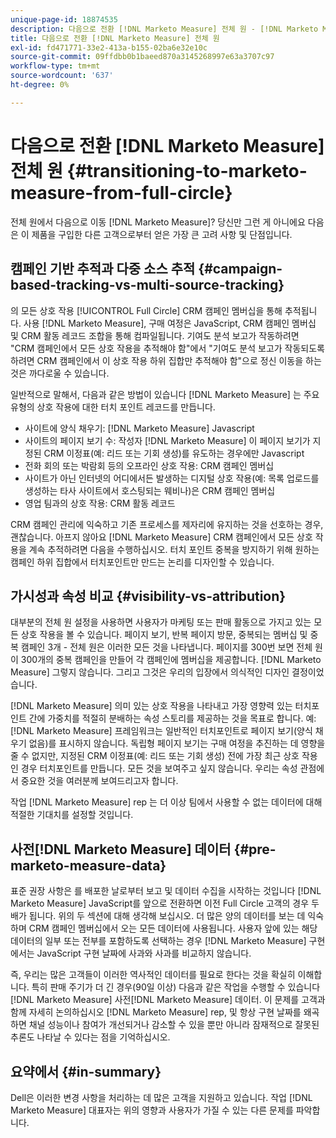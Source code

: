 ```yaml
---
unique-page-id: 18874535
description: 다음으로 전환 [!DNL Marketo Measure] 전체 원 - [!DNL Marketo Measure] - 제품 설명서
title: 다음으로 전환 [!DNL Marketo Measure] 전체 원
exl-id: fd471771-33e2-413a-b155-02ba6e32e10c
source-git-commit: 09ffdbb0b1baeed870a3145268997e63a3707c97
workflow-type: tm+mt
source-wordcount: '637'
ht-degree: 0%

---
```


# 다음으로 전환 [!DNL Marketo Measure] 전체 원 {#transitioning-to-marketo-measure-from-full-circle}

전체 원에서 다음으로 이동 [!DNL Marketo Measure]? 당신만 그런 게 아니에요 다음은 이 제품을 구입한 다른 고객으로부터 얻은 가장 큰 고려 사항 및 단점입니다.

## 캠페인 기반 추적과 다중 소스 추적 {#campaign-based-tracking-vs-multi-source-tracking}

의 모든 상호 작용 [!UICONTROL Full Circle] CRM 캠페인 멤버십을 통해 추적됩니다. 사용 [!DNL Marketo Measure], 구매 여정은 JavaScript, CRM 캠페인 멤버십 및 CRM 활동 레코드 조합을 통해 컴파일됩니다. 기여도 분석 보고가 작동하려면 &quot;CRM 캠페인에서 모든 상호 작용을 추적해야 함&quot;에서 &quot;기여도 분석 보고가 작동되도록 하려면 CRM 캠페인에서 이 상호 작용 하위 집합만 추적해야 함&quot;으로 정신 이동을 하는 것은 까다로울 수 있습니다.

일반적으로 말해서, 다음과 같은 방법이 있습니다 [!DNL Marketo Measure] 는 주요 유형의 상호 작용에 대한 터치 포인트 레코드를 만듭니다.

* 사이트에 양식 채우기: [!DNL Marketo Measure] Javascript
* 사이트의 페이지 보기 수: 작성자 [!DNL Marketo Measure] 이 페이지 보기가 지정된 CRM 이정표(예: 리드 또는 기회 생성)를 유도하는 경우에만 Javascript
* 전화 회의 또는 박람회 등의 오프라인 상호 작용: CRM 캠페인 멤버십
* 사이트가 아닌 인터넷의 어디에서든 발생하는 디지털 상호 작용(예: 목록 업로드를 생성하는 타사 사이트에서 호스팅되는 웨비나)은 CRM 캠페인 멤버십
* 영업 팀과의 상호 작용: CRM 활동 레코드

CRM 캠페인 관리에 익숙하고 기존 프로세스를 제자리에 유지하는 것을 선호하는 경우, 괜찮습니다. 아프지 않아요 [!DNL Marketo Measure] CRM 캠페인에서 모든 상호 작용을 계속 추적하려면 다음을 수행하십시오. 터치 포인트 중복을 방지하기 위해 원하는 캠페인 하위 집합에서 터치포인트만 만드는 논리를 디자인할 수 있습니다.

## 가시성과 속성 비교 {#visibility-vs-attribution}

대부분의 전체 원 설정을 사용하면 사용자가 마케팅 또는 판매 활동으로 가지고 있는 모든 상호 작용을 볼 수 있습니다. 페이지 보기, 반복 페이지 방문, 중복되는 멤버십 및 중복 캠페인 3개 - 전체 원은 이러한 모든 것을 나타냅니다. 페이지를 300번 보면 전체 원이 300개의 중복 캠페인을 만들어 각 캠페인에 멤버십을 제공합니다. [!DNL Marketo Measure] 그렇지 않습니다. 그리고 그것은 우리의 입장에서 의식적인 디자인 결정이었습니다.

[!DNL Marketo Measure] 의미 있는 상호 작용을 나타내고 가장 영향력 있는 터치포인트 간에 가중치를 적절히 분배하는 속성 스토리를 제공하는 것을 목표로 합니다. 예: [!DNL Marketo Measure] 프레임워크는 일반적인 터치포인트로 페이지 보기(양식 채우기 없음)를 표시하지 않습니다. 독립형 페이지 보기는 구매 여정을 추진하는 데 영향을 줄 수 없지만, 지정된 CRM 이정표(예: 리드 또는 기회 생성) 전에 가장 최근 상호 작용인 경우 터치포인트를 만듭니다. 모든 것을 보여주고 싶지 않습니다. 우리는 속성 관점에서 중요한 것을 여러분께 보여드리고자 합니다.

작업 [!DNL Marketo Measure] rep 는 더 이상 팀에서 사용할 수 없는 데이터에 대해 적절한 기대치를 설정할 것입니다.

## 사전[!DNL Marketo Measure] 데이터 {#pre-marketo-measure-data}

표준 권장 사항은 를 배포한 날로부터 보고 및 데이터 수집을 시작하는 것입니다 [!DNL Marketo Measure] JavaScript를 앞으로 전환하면 이전 Full Circle 고객의 경우 두 배가 됩니다. 위의 두 섹션에 대해 생각해 보십시오. 더 많은 양의 데이터를 보는 데 익숙하며 CRM 캠페인 멤버십에서 오는 모든 데이터에 사용됩니다. 사용자 앞에 있는 해당 데이터의 일부 또는 전부를 포함하도록 선택하는 경우 [!DNL Marketo Measure] 구현에서는 JavaScript 구현 날짜에 사과와 사과를 비교하지 않습니다.

즉, 우리는 많은 고객들이 이러한 역사적인 데이터를 필요로 한다는 것을 확실히 이해합니다. 특히 판매 주기가 더 긴 경우(90일 이상) 다음과 같은 작업을 수행할 수 있습니다 [!DNL Marketo Measure] 사전[!DNL Marketo Measure] 데이터. 이 문제를 고객과 함께 자세히 논의하십시오 [!DNL Marketo Measure] rep, 및 항상 구현 날짜를 왜곡하면 채널 성능이나 참여가 개선되거나 감소할 수 있을 뿐만 아니라 잠재적으로 잘못된 추론도 나타날 수 있다는 점을 기억하십시오.

## 요약에서 {#in-summary}

Dell은 이러한 변경 사항을 처리하는 데 많은 고객을 지원하고 있습니다. 작업 [!DNL Marketo Measure] 대표자는 위의 영향과 사용자가 가질 수 있는 다른 문제를 파악합니다.
